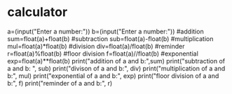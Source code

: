 # calculator
a=(input("Enter a number:"))
b=(input("Enter a number:"))
#addition
sum=float(a)+float(b)
#subtraction
sub=float(a)-float(b)
#multiplication
mul=float(a)*float(b)
#division
div=float(a)/float(b)
#reminder
r=float(a)%float(b)
#floor division
f=float(a)//float(b)
#exponential
exp=float(a)**float(b)
print("addition of a and b:",sum)
print("subtraction of a and b: ", sub)
print("divison of a and b:", div)
print("multiplication of a and b:", mul)
print("exponential of a and b:", exp)
print("floor division of a and b:", f)
print("reminder of a and b:", r)
